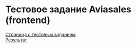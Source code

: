 # Тестовое задание Aviasales (frontend)

[Страница с тестовым заданием](https://github.com/KosyanMedia/test-tasks/tree/master/aviasales_frontend) <br/>
[Результат](https://bektemirovkam.github.io/aviasales/)
